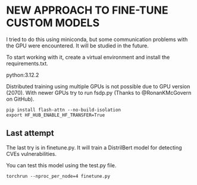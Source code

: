 # NEW APPROACH TO FINE-TUNE CUSTOM MODELS

I tried to do this using miniconda, but some communication problems with the GPU were encountered. It will be studied in the future.

To start working with it, create a virtual environment and install the requirements.txt. 

python:3.12.2

Distributed training using multiple GPUs is not possible due to GPU version (2070). 
With newer GPUs try to run fsdp.py 
(Thanks to @RonanKMcGovern on GitHub).


```
pip install flash-attn --no-build-isolation
export HF_HUB_ENABLE_HF_TRANSFER=True
```


## Last attempt

The last try is in finetune.py. It will train a DistrilBert model for detecting CVEs vulnerabilities. 

You can test this model using the test.py file.

```
torchrun --nproc_per_node=4 finetune.py
```
